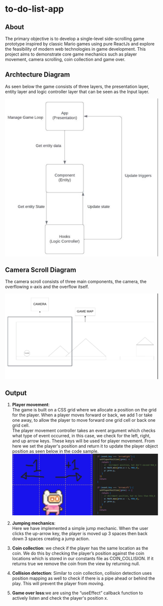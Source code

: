 # to-do-list-app

## About

The primary objective is to develop a single-level side-scrolling game prototype inspired by classic Mario games using pure ReactJs and explore the feasibility of modern web technologies in game development. This project aims to demonstrate core game mechanics such as player movement, camera scrolling, coin collection and game over. <br />

## Archtecture Diagram

As seen below the game consists of three layers, the presentation layer, entity layer and logic controller layer that can be seen as the Input layer.

![alt text](./archtecture.jpg)<br />

## Camera Scroll Diagram

The camera scroll consists of three main components, the camera, the overflowing x-axis and the overflow itself.

![alt text](./camera.jpg)

## Output

1. **Player movement**: </br>
   The game is built on a CSS grid where we allocate a position on the grid for the player. When a player moves forward or back, we add 1 or take one away, to allow the player to move forward one grid cell or back one grid cell. </br>The player movement controller takes an event argument which checks what type of event occurred, in this case, we check for the left, right, and up arrow keys. These keys will be used for player movement. From here we set the player's position and return it to update the player object position as seen below in the code sample.
   ![alt text](./player_movement.jpg)

2. **Jumping mechanics**:</br>
   Here we have implemented a simple jump mechanic. When the user clicks the up-arrow key, the player is moved up 3 spaces then back down 3 spaces creating a jump action.

3. **Coin collection**:
   we check if the player has the same location as the coin. We do this by checking the player’s position against the coin locations which is stored in our constants file as COIN_COLLISION. If it returns true we remove the coin from the view by returning null.

4. **Collision detection**:
   Similar to coin collection, collision detection uses position mapping as well to check if there is a pipe ahead or behind the play. This will prevent the player from moving.

5. **Game over loss**:we are using the “useEffect” callback function to actively listen and check the player's position x.
